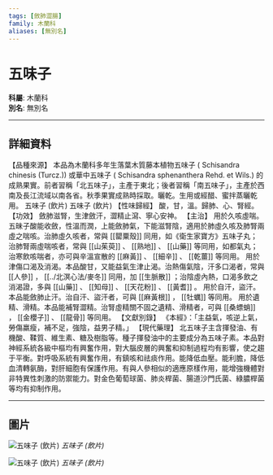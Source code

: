 ```yaml
---
tags: [斂肺澀腸]
family: 木蘭科
aliases: [無別名]
---
```


# 五味子

**科屬**: 木蘭科  
**別名**: 無別名  

---

## 詳細資料
【品種來源】
本品為木蘭科多年生落葉木質藤本植物五味子 (
Schisandra chinesis
(Turcz.)) 或華中五味子 (
Schisandra sphenanthera
Rehd. et Wils.) 的成熟果實。前者習稱「北五味子」，主產于東北；後者習稱「南五味子」，主產於西南及長江流域以南各省。秋季果實成熟時採取。曬乾。生用或經醋、蜜拌蒸曬乾用。
五味子 (飲片)
五味子 (飲片)
【性味歸經】
酸，甘，溫。歸肺、心、腎經。
【功效】
斂肺滋腎，生津斂汗，澀精止瀉、寧心安神。
【主治】
用於久咳虛喘。五昧子酸能收斂，性溫而潤，上能斂肺氣，下能滋腎陰，適用於肺虛久咳及肺腎兩虛之喘咳。治肺虛久咳者，常與 [[罌粟殼]] 同用，如《衛生家寶方》五味子丸；治肺腎兩虛喘咳者，常與 [[山茱萸]] 、 [[熟地]] 、 [[山藥]] 等同用，如都氣丸；治寒飲咳喘者，亦可與辛溫宣散的 [[麻黃]] 、 [[細辛]] 、 [[乾薑]] 等同用。
用於津傷口渴及消渴。本品酸甘，又能益氣生津止渴。治熱傷氣陰，汗多口渴者，常與 [[人參]] ， [[../北溟心法/麥冬]] 同用，加 [[生脈散]] ；治陰虛內熱，口渴多飲之消渴證，多與 [[山藥]] 、 [[知母]] 、 [[天花粉]] 、 [[黃耆]] 。
用於自汗，盜汗。本品能斂肺止汗。治自汗、盜汗者，可與 [[麻黃根]] ， [[牡蠣]] 等同用。
用於遺精、滑精。本品能補腎澀精。治腎虛精關不固之遺精、滑精者，可與 [[桑螵蛸]] ， [[金櫻子]] 、 [[龍骨]] 等同用。
【文獻別錄】
《本經》：「主益氣，咳逆上氣，勞傷羸瘦，補不足，強陰，益男子精。」
【現代藥理】
北五味子主含揮發油、有機酸、鞣質、維生素、糖及樹脂等。種子揮發油中的主要成分為五味子素。本品對神經系統各級中樞均有興奮作用，對大腦皮層的興奮和抑制過程均有影響，使之趨于平衡。對呼吸系統有興奮作用，有鎮咳和祛痰作用。能降低血壓。能利膽，降低血清轉氨酶，對肝細胞有保護作用。有與人參相似的適應原樣作用，能增強機體對非特異性刺激的防禦能力。對金色葡萄球菌、肺炎桿菌、腸道沙門氏菌、綠膿桿菌等均有抑制作用。

---

## 圖片
![五味子 (飲片)](https://yibian.hopto.org/pic/yao/wuweizi1.gif)
_五味子 (飲片)_

![五味子 (飲片)](https://yibian.hopto.org/pic/yao/wuweizi2.gif)
_五味子 (飲片)_

